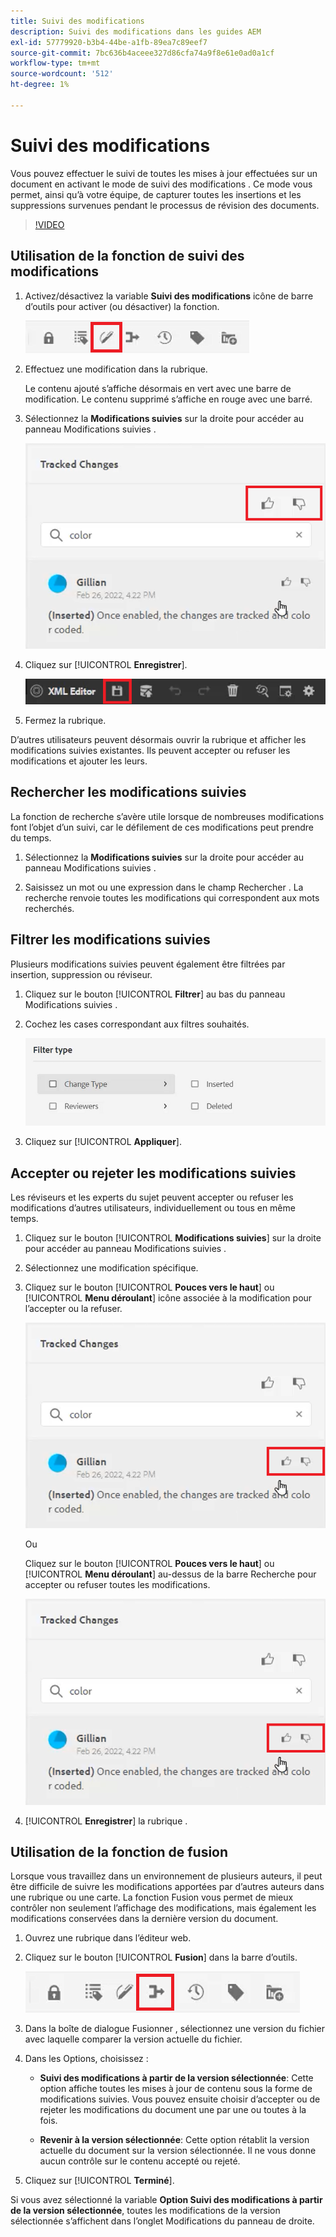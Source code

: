 ```yaml
---
title: Suivi des modifications
description: Suivi des modifications dans les guides AEM
exl-id: 57779920-b3b4-44be-a1fb-89ea7c89eef7
source-git-commit: 7bc636b4aceee327d86cfa74a9f8e61e0ad0a1cf
workflow-type: tm+mt
source-wordcount: '512'
ht-degree: 1%

---
```


# Suivi des modifications

Vous pouvez effectuer le suivi de toutes les mises à jour effectuées sur un document en activant le mode de suivi des modifications . Ce mode vous permet, ainsi qu’à votre équipe, de capturer toutes les insertions et les suppressions survenues pendant le processus de révision des documents.

>[!VIDEO](https://video.tv.adobe.com/v/342763)

## Utilisation de la fonction de suivi des modifications

1. Activez/désactivez la variable **Suivi des modifications** icône de barre d’outils pour activer (ou désactiver) la fonction.

   ![Suivi des modifications](images/lesson-12/track-changes-icon.png)

2. Effectuez une modification dans la rubrique.

   Le contenu ajouté s’affiche désormais en vert avec une barre de modification. Le contenu supprimé s’affiche en rouge avec une barré.

3. Sélectionnez la **Modifications suivies** sur la droite pour accéder au panneau Modifications suivies .

   ![Accepter/Rejeter tout](images/lesson-12/accept-reject-all.png)

4. Cliquez sur [!UICONTROL **Enregistrer**].

   ![Icône Enregistrer](images/lesson-12/save-icon.png)

5. Fermez la rubrique.

D’autres utilisateurs peuvent désormais ouvrir la rubrique et afficher les modifications suivies existantes. Ils peuvent accepter ou refuser les modifications et ajouter les leurs.

## Rechercher les modifications suivies

La fonction de recherche s’avère utile lorsque de nombreuses modifications font l’objet d’un suivi, car le défilement de ces modifications peut prendre du temps.

1. Sélectionnez la **Modifications suivies** sur la droite pour accéder au panneau Modifications suivies .

2. Saisissez un mot ou une expression dans le champ Rechercher .
La recherche renvoie toutes les modifications qui correspondent aux mots recherchés.

## Filtrer les modifications suivies

Plusieurs modifications suivies peuvent également être filtrées par insertion, suppression ou réviseur.

1. Cliquez sur le bouton [!UICONTROL **Filtrer**] au bas du panneau Modifications suivies .

2. Cochez les cases correspondant aux filtres souhaités.

   ![Interface utilisateur des filtres](images/lesson-12/filter.png)

3. Cliquez sur [!UICONTROL **Appliquer**].

## Accepter ou rejeter les modifications suivies

Les réviseurs et les experts du sujet peuvent accepter ou refuser les modifications d’autres utilisateurs, individuellement ou tous en même temps.

1. Cliquez sur le bouton [!UICONTROL **Modifications suivies**] sur la droite pour accéder au panneau Modifications suivies .

2. Sélectionnez une modification spécifique.

3. Cliquez sur le bouton [!UICONTROL **Pouces vers le haut**] ou [!UICONTROL **Menu déroulant**] icône associée à la modification pour l’accepter ou la refuser.

   ![Accepter/rejeter une seule interface utilisateur](images/lesson-12/accept-reject-single.png)

   Ou

   Cliquez sur le bouton [!UICONTROL **Pouces vers le haut**] ou [!UICONTROL **Menu déroulant**] au-dessus de la barre Recherche pour accepter ou refuser toutes les modifications.

   ![Accepter/rejeter une seule interface utilisateur](images/lesson-12/accept-reject-single.png)

4. [!UICONTROL **Enregistrer**] la rubrique .

## Utilisation de la fonction de fusion

Lorsque vous travaillez dans un environnement de plusieurs auteurs, il peut être difficile de suivre les modifications apportées par d’autres auteurs dans une rubrique ou une carte. La fonction Fusion vous permet de mieux contrôler non seulement l’affichage des modifications, mais également les modifications conservées dans la dernière version du document.

1. Ouvrez une rubrique dans l’éditeur web.

2. Cliquez sur le bouton [!UICONTROL **Fusion**] dans la barre d’outils.

   ![Icône Fusionner](images/lesson-12/merge-icon.png)

3. Dans la boîte de dialogue Fusionner , sélectionnez une version du fichier avec laquelle comparer la version actuelle du fichier.

4. Dans les Options, choisissez :

   - **Suivi des modifications à partir de la version sélectionnée**: Cette option affiche toutes les mises à jour de contenu sous la forme de modifications suivies. Vous pouvez ensuite choisir d’accepter ou de rejeter les modifications du document une par une ou toutes à la fois.

   - **Revenir à la version sélectionnée**: Cette option rétablit la version actuelle du document sur la version sélectionnée. Il ne vous donne aucun contrôle sur le contenu accepté ou rejeté.

5. Cliquez sur [!UICONTROL **Terminé**].

Si vous avez sélectionné la variable **Option Suivi des modifications à partir de la version sélectionnée**, toutes les modifications de la version sélectionnée s’affichent dans l’onglet Modifications du panneau de droite.
